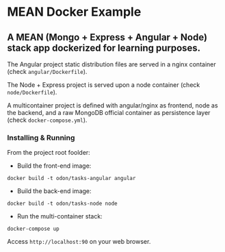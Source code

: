 # MEAN Docker Example

## A MEAN (Mongo + Express + Angular + Node) stack app dockerized for learning purposes.

The Angular project static distribution files are served in a nginx container (check `angular/Dockerfile`).

The Node + Express project is served upon a node container (check `node/Dockerfile`).

A multicontainer project is defined with angular/nginx as frontend, node as the backend, and a raw MongoDB official container as persistence layer (check `docker-compose.yml`).

### Installing & Running

From the project root foolder:

* Build the front-end image:

 `docker build -t odon/tasks-angular angular`

* Build the back-end image:

 `docker build -t odon/tasks-node node`

* Run the multi-container stack:

 `docker-compose up`

Access `http://localhost:90` on your web browser.
